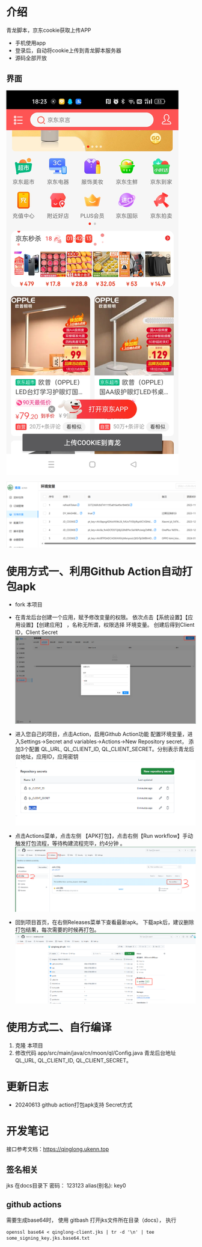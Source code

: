 # 介绍
青龙脚本，京东cookie获取上传APP
- 手机使用app
- 登录后，自动将cookie上传到青龙脚本服务器
- 源码全部开放



## 界面
![docs/app.png](docs/app.png)

![docs/web.png](docs/web.png)




# 使用方式一、利用Github Action自动打包apk
- fork 本项目 
- 在青龙后台创建一个应用，赋予修改变量的权限。 依次点击【系统设置】【应用设置】【创建应用】 ，名称无所谓，权限选择 环境变量。 创建后得到Client ID，Client Secret
  ![img.png](docs/ql-app.png)
- 进入您自己的项目，点击Action，启用Github Action功能 配置环境变量，进入Settings->Secret and variables->Actions->New Repository secret， 添加3个配置
   QL_URL, QL_CLIENT_ID, QL_CLIENT_SECRET。分别表示青龙后台地址，应用ID，应用密钥
   ![img.png](docs/actions.png)

- 点击Actions菜单，点击左侧 【APK打包】，点击右侧【Run workflow】手动触发打包流程，等待构建流程完毕，约4分钟 。 
   ![img.png](docs/run.png)
- 回到项目首页，在右侧Releases菜单下查看最新apk。 下载apk后，建议删除打包结果，每次需要的时候再打包。
   ![img.png](docs/release.png)

# 使用方式二、自行编译
1. 克隆 本项目
2. 修改代码 app/src/main/java/cn/moon/ql/Config.java  青龙后台地址QL_URL, QL_CLIENT_ID, QL_CLIENT_SECRET。

# 更新日志
- 20240613 github action打包apk支持 Secret方式

# 开发笔记
接口参考文档：https://qinglong.ukenn.top

## 签名相关
jks 在docs目录下
密码： 123123
alias(别名): key0 

## github actions
需要生成base64时， 使用 gitbash 打开jks文件所在目录（docs）， 执行
```
openssl base64 < qinglong-client.jks | tr -d '\n' | tee some_signing_key.jks.base64.txt
```



